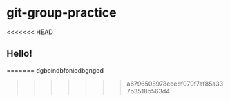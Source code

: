# git-group-practice

<<<<<<< HEAD
## Hello!
=======
dgboindbfoniodbgngod
>>>>>>> a6796508978ecedf079f7af85a337b3518b563d4

